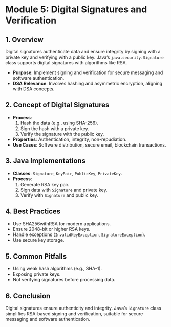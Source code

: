 # Module 5: Digital Signatures and Verification

## 1. Overview
Digital signatures authenticate data and ensure integrity by signing with a private key and verifying with a public key. Java’s `java.security.Signature` class supports digital signatures with algorithms like RSA.

- **Purpose**: Implement signing and verification for secure messaging and software authentication.
- **DSA Relevance**: Involves hashing and asymmetric encryption, aligning with DSA concepts.

## 2. Concept of Digital Signatures
- **Process**:
  1. Hash the data (e.g., using SHA-256).
  2. Sign the hash with a private key.
  3. Verify the signature with the public key.
- **Properties**: Authentication, integrity, non-repudiation.
- **Use Cases**: Software distribution, secure email, blockchain transactions.

## 3. Java Implementations
- **Classes**: `Signature`, `KeyPair`, `PublicKey`, `PrivateKey`.
- **Process**:
  1. Generate RSA key pair.
  2. Sign data with `Signature` and private key.
  3. Verify with `Signature` and public key.

## 4. Best Practices
- Use SHA256withRSA for modern applications.
- Ensure 2048-bit or higher RSA keys.
- Handle exceptions (`InvalidKeyException`, `SignatureException`).
- Use secure key storage.

## 5. Common Pitfalls
- Using weak hash algorithms (e.g., SHA-1).
- Exposing private keys.
- Not verifying signatures before processing data.

## 6. Conclusion
Digital signatures ensure authenticity and integrity. Java’s `Signature` class simplifies RSA-based signing and verification, suitable for secure messaging and software authentication.